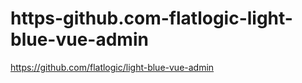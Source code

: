 # https-github.com-flatlogic-light-blue-vue-admin
https://github.com/flatlogic/light-blue-vue-admin
